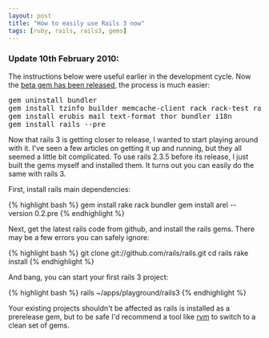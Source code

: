 ```yaml
---
layout: post
title: "How to easily use Rails 3 now"
tags: [ruby, rails, rails3, gems]
---
```

<div class="update">
<h3>Update 10th February 2010:</h3>
The instructions below were useful earlier in the development cycle.  Now the <a href="http://weblog.rubyonrails.org/2010/2/5/rails-3-0-beta-release">beta gem has been released</a>, the process is much easier:


<div class="highlight"><pre>gem uninstall bundler
gem install tzinfo builder memcache-client rack rack-test rack-mount 
gem install erubis mail text-format thor bundler i18n
gem install rails --pre
</pre>
</div>

</div>

Now that rails 3 is getting closer to release, I wanted to start playing around with it.  I've seen a few articles on getting it up and running, but they all seemed a little bit complicated.  To use rails 2.3.5 before its release, I just built the gems myself and installed them.  It turns out you can easily do the same with rails 3.

First, install rails main dependencies:

{% highlight bash %}
gem install rake rack bundler
gem install arel --version 0.2.pre
{% endhighlight %}

Next, get the latest rails code from github, and install the rails gems.  There may be a few errors you can safely ignore:

{% highlight bash %}
git clone git://github.com/rails/rails.git
cd rails
rake install
{% endhighlight %}

And bang, you can start your first rails 3 project:

{% highlight bash %}
rails ~/apps/playground/rails3 
{% endhighlight %}

Your existing projects shouldn't be affected as rails is installed as a prerelease gem, but to be safe I'd recommend a tool like [rvm](http://rvm.beginrescueend.com/) to switch to a clean set of gems.